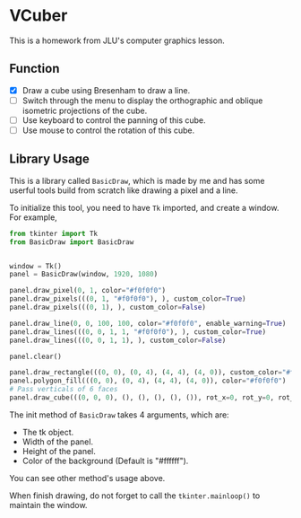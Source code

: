 # VCuber

This is a homework from JLU's computer graphics lesson.

## Function

- [X] Draw a cube using Bresenham to draw a line.
- [ ] Switch through the menu to display the orthographic and oblique isometric projections of the cube.
- [ ] Use keyboard to control the panning of this cube.
- [ ] Use mouse to control the rotation of this cube.

## Library Usage

This is a library called `BasicDraw`, which is made by me and has some userful tools build from scratch like drawing a pixel and a line.

To initialize this tool, you need to have `Tk` imported, and create a window. For example,

```python
from tkinter import Tk
from BasicDraw import BasicDraw


window = Tk()
panel = BasicDraw(window, 1920, 1080)

panel.draw_pixel(0, 1, color="#f0f0f0")
panel.draw_pixels(((0, 1, "#f0f0f0"), ), custom_color=True)
panel.draw_pixels(((0, 1), ), custom_color=False)

panel.draw_line(0, 0, 100, 100, color="#f0f0f0", enable_warning=True)
panel.draw_lines(((0, 0, 1, 1, "#f0f0f0"), ), custom_color=True)
panel.draw_lines(((0, 0, 1, 1), ), custom_color=False)

panel.clear()

panel.draw_rectangle(((0, 0), (0, 4), (4, 4), (4, 0)), custom_color="#f0f0f0")
panel.polygon_fill(((0, 0), (0, 4), (4, 4), (4, 0)), color="#f0f0f0")
# Pass verticals of 6 faces
panel.draw_cube(((0, 0, 0), (), (), (), (), ()), rot_x=0, rot_y=0, rot_z=0, method="正")
```

The init method of `BasicDraw` takes 4 arguments, which are:

- The tk object.
- Width of the panel.
- Height of the panel.
- Color of the background (Default is "#ffffff").

You can see other method's usage above. 

When finish drawing, do not forget to call the `tkinter.mainloop()` to maintain the window.
